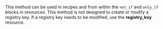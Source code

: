 This method can be used in recipes and from within the `not_if` and
`only_if` blocks in resources. This method is not designed to create or
modify a registry key. If a registry key needs to be modified, use the
**registry_key** resource.
